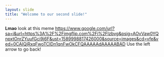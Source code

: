```yaml
---
layout: slide
title: "Welcome to our second slide!"
---
```

**Lmao** look at this meme https://www.google.com/url?sa=i&url=https%3A%2F%2Fimgflip.com%2Fi%2Flzbvg&psig=AOvVaw0YQnpxtOnrZYuufGci9j6F&ust=1589998817426000&source=images&cd=vfe&ved=0CAIQjRxqFwoTCIDn1qnFwOkCFQAAAAAdAAAAABAD
Use the left arrow to go back!